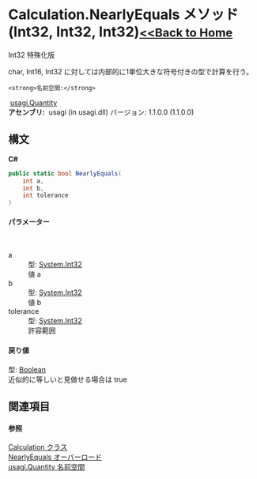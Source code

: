 # Calculation.NearlyEquals メソッド (Int32, Int32, Int32)<small>[<<Back to Home](https://github.com/usagi/usagi.cs/blob/master/Help/Home.md)</small> 

Int32 特殊化版 

char, Int16, Int32 に対しては内部的に1単位大きな符号付きの型で計算を行う。


    <strong>名前空間:</strong>
&nbsp;<a href="N_usagi_Quantity.md">usagi.Quantity</a><br /><strong>アセンブリ:</strong>
&nbsp;usagi (in usagi.dll) バージョン: 1.1.0.0 (1.1.0.0)

## 構文

**C#**<br />
``` C#
public static bool NearlyEquals(
	int a,
	int b,
	int tolerance
)
```


#### パラメーター
&nbsp;<dl><dt>a</dt><dd>型: <a href="http://msdn2.microsoft.com/ja-jp/library/td2s409d" target="_blank">System.Int32</a><br />値 a</dd><dt>b</dt><dd>型: <a href="http://msdn2.microsoft.com/ja-jp/library/td2s409d" target="_blank">System.Int32</a><br />値 b</dd><dt>tolerance</dt><dd>型: <a href="http://msdn2.microsoft.com/ja-jp/library/td2s409d" target="_blank">System.Int32</a><br />許容範囲</dd></dl>

#### 戻り値
型: <a href="http://msdn2.microsoft.com/ja-jp/library/a28wyd50" target="_blank">Boolean</a><br />近似的に等しいと見做せる場合は true

## 関連項目


#### 参照
<a href="T_usagi_Quantity_Calculation.md">Calculation クラス</a><br /><a href="Overload_usagi_Quantity_Calculation_NearlyEquals.md">NearlyEquals オーバーロード</a><br /><a href="N_usagi_Quantity.md">usagi.Quantity 名前空間</a><br />